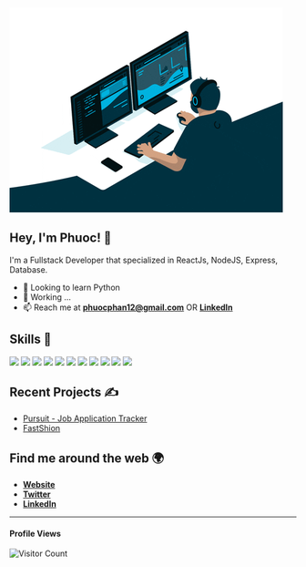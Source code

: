 ![gif](working.gif)

## **Hey, I'm Phuoc!** 👋

I'm a Fullstack Developer that specialized in ReactJs, NodeJS, Express, Database.

- 🌱 Looking to learn Python
- 🔭 Working ...
- 📫 Reach me at [**phuocphan12@gmail.com**](phuocphan12@gmail.com) OR [**LinkedIn**](https://linkedin.com/in/phuoc-phan)


## Skills 🚀

![](https://img.shields.io/badge/HTML5-E34F26?style=for-the-badge&logo=html5&logoColor=white)
![](https://img.shields.io/badge/CSS3-1572B6?style=for-the-badge&logo=css3&logoColor=white)
![](https://img.shields.io/badge/React-20232A?style=for-the-badge&logo=react&logoColor=61DAFB)
![](https://img.shields.io/badge/Styled%20Components-d06ebe?style=for-the-badge&logo=styled-components&logoColor=white)
![](https://img.shields.io/badge/JavaScript-F7DF1E?style=for-the-badge&logo=javascript&logoColor=black)
![](https://img.shields.io/badge/Typescript-2f74c0?style=for-the-badge&logo=typescript&logoColor=white)
![](https://img.shields.io/badge/Node.js-43853D?style=for-the-badge&logo=node.js&logoColor=white)
![](https://img.shields.io/badge/Express.js-404D59?style=for-the-badge)
![](https://img.shields.io/badge/MongoDB-4EA94B?style=for-the-badge&logo=mongodb&logoColor=white)
![](https://img.shields.io/badge/Node.js-43853D?style=for-the-badge&logo=node.js&logoColor=white)
![](https://img.shields.io/badge/Tailwind_CSS-38B2AC?style=for-the-badge&logo=tailwind-css&logoColor=white)



## Recent Projects ✍️

- [Pursuit - Job Application Tracker](https://github.com/pphan93/pursuit)
- [FastShion](https://github.com/pphan93/FastShion)

## Find me around the web 🌍

- [**Website**](https://pphan.ca)
- [**Twitter**](https://twitter.com/codingknite)
- [**LinkedIn**](https://www.linkedin.com/in/phuoc-phan/)

********

 

  #### Profile Views
  
![Visitor Count](https://profile-counter.glitch.me/{pphan93}/count.svg) 
